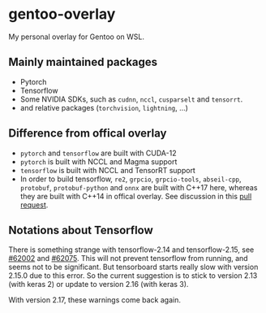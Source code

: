 gentoo-overlay
==============

My personal overlay for Gentoo on WSL.

Mainly maintained packages
--------------------------

- Pytorch
- Tensorflow
- Some NVIDIA SDKs, such as `cudnn`, `nccl`, `cusparselt` and `tensorrt`.
- and relative packages (`torchvision`, `lightning`, ...)

Difference from offical overlay
-------------------------------

- `pytorch` and `tensorflow` are built with CUDA-12
- `pytorch` is built with NCCL and Magma support
- `tensorflow` is built with NCCL and TensorRT support
- In order to build tensorflow, `re2`, `grpcio`, `grpcio-tools`, `abseil-cpp`, `protobuf`, `protobuf-python` and `onnx` are built with C++17 here, whereas they are built with C++14 in offical overlay. See discussion in this [pull request](https://github.com/gentoo/gentoo/pull/32281).

Notations about Tensorflow
--------------------------

There is something strange with tensorflow-2.14 and tensorflow-2.15, see [#62002](https://github.com/tensorflow/tensorflow/issues/62002) and [#62075](https://github.com/tensorflow/tensorflow/issues/62075). This will not prevent tensorflow from running, and seems not to be significant. But tensorboard starts really slow with version 2.15.0 due to this error. So the current suggestion is to stick to version 2.13 (with keras 2) or update to version 2.16 (with keras 3).

With version 2.17, these warnings come back again.
